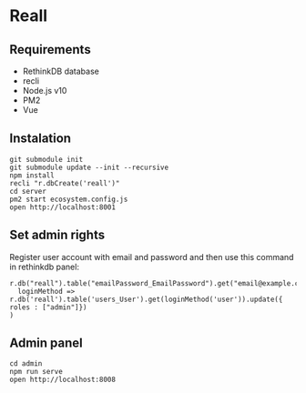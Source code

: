 # Reall

## Requirements

- RethinkDB database
- recli
- Node.js v10
- PM2
- Vue

## Instalation

    git submodule init
    git submodule update --init --recursive
    npm install
    recli "r.dbCreate('reall')"
    cd server
    pm2 start ecosystem.config.js
    open http://localhost:8001
   
## Set admin rights

Register user account with email and password and then use this command in rethinkdb panel:    
   
    r.db("reall").table("emailPassword_EmailPassword").get("email@example.com").do(
      loginMethod => r.db('reall').table('users_User').get(loginMethod('user')).update({ roles : ["admin"]})
    )
    
## Admin panel
   
    cd admin
    npm run serve
    open http://localhost:8008    
    
    
